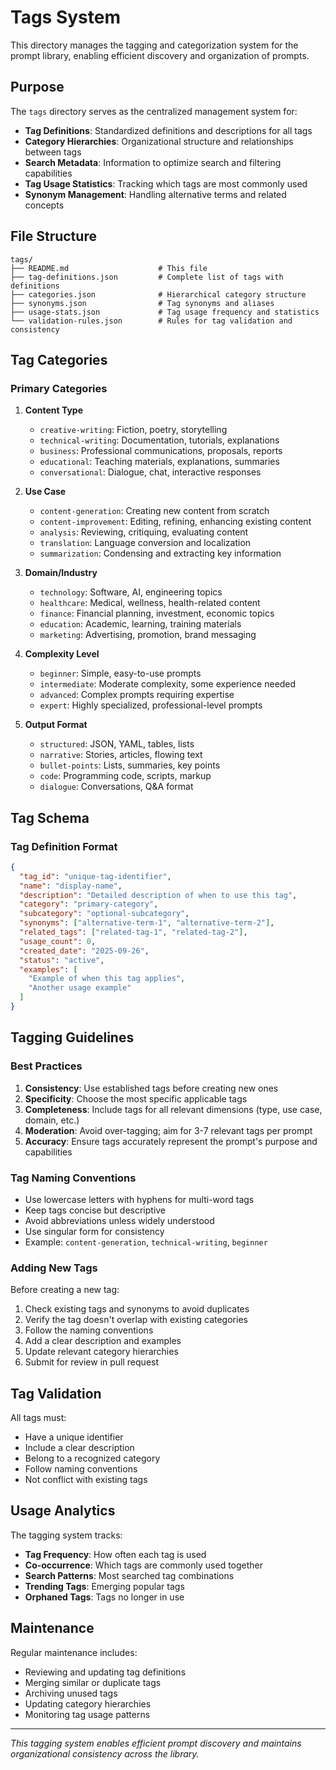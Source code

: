 # Tags System

This directory manages the tagging and categorization system for the prompt library, enabling efficient discovery and organization of prompts.

## Purpose

The `tags` directory serves as the centralized management system for:

- **Tag Definitions**: Standardized definitions and descriptions for all tags
- **Category Hierarchies**: Organizational structure and relationships between tags
- **Search Metadata**: Information to optimize search and filtering capabilities
- **Tag Usage Statistics**: Tracking which tags are most commonly used
- **Synonym Management**: Handling alternative terms and related concepts

## File Structure

```
tags/
├── README.md                    # This file
├── tag-definitions.json         # Complete list of tags with definitions
├── categories.json              # Hierarchical category structure
├── synonyms.json                # Tag synonyms and aliases
├── usage-stats.json             # Tag usage frequency and statistics
└── validation-rules.json        # Rules for tag validation and consistency
```

## Tag Categories

### Primary Categories

1. **Content Type**
   - `creative-writing`: Fiction, poetry, storytelling
   - `technical-writing`: Documentation, tutorials, explanations
   - `business`: Professional communications, proposals, reports
   - `educational`: Teaching materials, explanations, summaries
   - `conversational`: Dialogue, chat, interactive responses

2. **Use Case**
   - `content-generation`: Creating new content from scratch
   - `content-improvement`: Editing, refining, enhancing existing content
   - `analysis`: Reviewing, critiquing, evaluating content
   - `translation`: Language conversion and localization
   - `summarization`: Condensing and extracting key information

3. **Domain/Industry**
   - `technology`: Software, AI, engineering topics
   - `healthcare`: Medical, wellness, health-related content
   - `finance`: Financial planning, investment, economic topics
   - `education`: Academic, learning, training materials
   - `marketing`: Advertising, promotion, brand messaging

4. **Complexity Level**
   - `beginner`: Simple, easy-to-use prompts
   - `intermediate`: Moderate complexity, some experience needed
   - `advanced`: Complex prompts requiring expertise
   - `expert`: Highly specialized, professional-level prompts

5. **Output Format**
   - `structured`: JSON, YAML, tables, lists
   - `narrative`: Stories, articles, flowing text
   - `bullet-points`: Lists, summaries, key points
   - `code`: Programming code, scripts, markup
   - `dialogue`: Conversations, Q&A format

## Tag Schema

### Tag Definition Format
```json
{
  "tag_id": "unique-tag-identifier",
  "name": "display-name",
  "description": "Detailed description of when to use this tag",
  "category": "primary-category",
  "subcategory": "optional-subcategory",
  "synonyms": ["alternative-term-1", "alternative-term-2"],
  "related_tags": ["related-tag-1", "related-tag-2"],
  "usage_count": 0,
  "created_date": "2025-09-26",
  "status": "active",
  "examples": [
    "Example of when this tag applies",
    "Another usage example"
  ]
}
```

## Tagging Guidelines

### Best Practices

1. **Consistency**: Use established tags before creating new ones
2. **Specificity**: Choose the most specific applicable tags
3. **Completeness**: Include tags for all relevant dimensions (type, use case, domain, etc.)
4. **Moderation**: Avoid over-tagging; aim for 3-7 relevant tags per prompt
5. **Accuracy**: Ensure tags accurately represent the prompt's purpose and capabilities

### Tag Naming Conventions

- Use lowercase letters with hyphens for multi-word tags
- Keep tags concise but descriptive
- Avoid abbreviations unless widely understood
- Use singular form for consistency
- Example: `content-generation`, `technical-writing`, `beginner`

### Adding New Tags

Before creating a new tag:

1. Check existing tags and synonyms to avoid duplicates
2. Verify the tag doesn't overlap with existing categories
3. Follow the naming conventions
4. Add a clear description and examples
5. Update relevant category hierarchies
6. Submit for review in pull request

## Tag Validation

All tags must:

- Have a unique identifier
- Include a clear description
- Belong to a recognized category
- Follow naming conventions
- Not conflict with existing tags

## Usage Analytics

The tagging system tracks:

- **Tag Frequency**: How often each tag is used
- **Co-occurrence**: Which tags are commonly used together
- **Search Patterns**: Most searched tag combinations
- **Trending Tags**: Emerging popular tags
- **Orphaned Tags**: Tags no longer in use

## Maintenance

Regular maintenance includes:

- Reviewing and updating tag definitions
- Merging similar or duplicate tags
- Archiving unused tags
- Updating category hierarchies
- Monitoring tag usage patterns

---

*This tagging system enables efficient prompt discovery and maintains organizational consistency across the library.*
